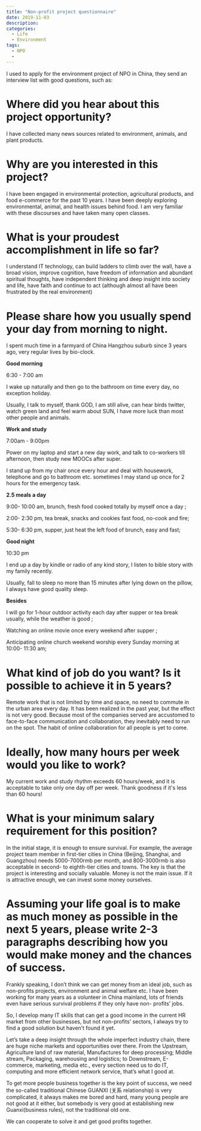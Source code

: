 ```yaml
---
title: "Non-profit project questionnaire"
date: 2019-11-03
description:
categories:
  - Life
  - Environment
tags:
  - NPO
  -
---
```



I used to apply for the environment project of NPO in China, they send an interview list with good questions, such as:


# Where did you hear about this project opportunity?

I have collected many news sources related to environment, animals, and plant products.

# Why are you interested in this project?

I have been engaged in environmental protection, agricultural products, and food e-commerce for the past 10 years. I have been deeply exploring environmental, animal, and health issues behind food. I am very familiar with these discourses and have taken many open classes.

# What is your proudest accomplishment in life so far?

I understand IT technology, can build ladders to climb over the wall, have a broad vision, improve cognition, have freedom of information and abundant spiritual thoughts, have independent thinking and deep insight into society and life, have faith and continue to act (although almost all have been frustrated by the real environment)

# Please share how you usually spend your day from morning to night.

I spent much time in a farmyard of China Hangzhou suburb since 3 years ago, very regular lives by bio-clock.

**Good morning**

6:30 - 7:00 am

I wake up naturally and then go to the bathroom on time every day, no exception holiday.

Usually, I talk to myself, thank GOD, I am still alive, can hear birds twitter, watch green land and feel warm about SUN, I have more luck than most other people and animals.

**Work and study**

7:00am - 9:00pm

Power on my laptop and start a new day work, and talk to co-workers till afternoon, then study new MOOCs after super.

I stand up from my chair once every hour and deal with housework, telephone and go to bathroom etc. sometimes I may stand up once for 2 hours for the emergency task.

**2.5 meals a day**

9:00- 10:00 am, brunch, fresh food cooked totally by myself once a day ;

2:00- 2:30 pm, tea break, snacks and cookies fast food, no-cook and fire;

5:30- 6:30 pm,  supper, just heat the left food of brunch, easy and fast;

**Good night**

10:30 pm

I end up a day by kindle or radio of any kind story, I listen to bible story with my family recently.

Usually, fall to sleep no more than 15 minutes after lying down on the pillow, I always have good quality sleep.

**Besides**

I will go for 1-hour outdoor activity each day after supper or tea break usually, while the weather is good ;

Watching an online movie once every weekend after supper ;

Anticipating online church weekend worship every Sunday morning at 10:00- 11:30 am;

# What kind of job do you want? Is it possible to achieve it in 5 years?

Remote work that is not limited by time and space, no need to commute in the urban area every day. It has been realized in the past year, but the effect is not very good. Because most of the companies served are accustomed to face-to-face communication and collaboration, they inevitably need to run on the spot. The habit of online collaboration for all people is yet to come.

# Ideally, how many hours per week would you like to work?

My current work and study rhythm exceeds 60 hours/week, and it is acceptable to take only one day off per week. Thank goodness if it's less than 60 hours!

# What is your minimum salary requirement for this position?

In the initial stage, it is enough to ensure survival. For example, the average project team member in first-tier cities in China (Beijing, Shanghai, and Guangzhou) needs 5000-7000rmb per month, and 800-3000rmb is also acceptable in second- to eighth-tier cities and towns. The key is that the project is interesting and socially valuable. Money is not the main issue. If it is attractive enough, we can invest some money ourselves.

# Assuming your life goal is to make as much money as possible in the next 5 years, please write 2-3 paragraphs describing how you would make money and the chances of success.

Frankly speaking, I don’t think we can get money from an ideal job, such as non-profits projects, environment and animal welfare etc. I have been working for many years as a volunteer in China mainland, lots of friends even have serious survival problems if they only have non- profits’ jobs.

So, I develop many IT skills that can get a good income in the current HR market from other businesses, but not non-profits’ sectors, I always try to find a good solution but haven’t found it yet.

Let’s take a deep insight through the whole imperfect industry chain, there are huge niche markets and opportunities over there. From the Upstream, Agriculture land of raw material,  Manufactures for deep processing; Middle stream, Packaging, warehousing and logistics; to Downstream, E-commerce, marketing, media etc., every section need us to do IT, computing and more efficient network service, that’s what I good at.

To get more people business together is the key point of success, we need the so-called traditional Chinese GUANXI (关系 relationship) is very complicated, it always makes me bored and hard, many young people are not good at it either, but somebody is very good at establishing new Guanxi(business rules), not the traditional old one.

We can cooperate to solve it and get good profits together.
